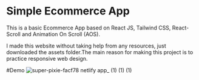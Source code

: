 # Simple Ecommerce App

This is a basic Ecommerce App based on React JS, Tailwind CSS, React-Scroll and Animation On Scroll (AOS).

I made this website without taking help from any resources, just downloaded the assets folder.The main reason for making this project is to practice responsive web design.

#Demo
![super-pixie-facf78 netlify app_ (1) (1) (1)](https://github.com/Umair-Web/EcommerceApp1/assets/125777604/a43eb117-a016-4c98-83a6-c865da8a513b)
